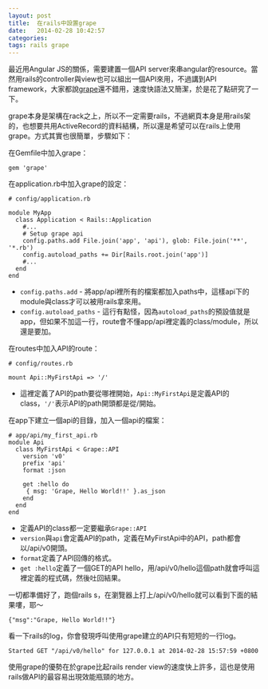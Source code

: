 ```yaml
---
layout: post
title:  在rails中設置grape
date:   2014-02-28 10:42:57
categories:
tags: rails grape
---
```


最近用Angular JS的關係，需要建置一個API server來串angular的resource。當然用rails的controller與view也可以組出一個API來用，不過講到API framework，大家都說[grape][grape]還不錯用，速度快語法又簡潔，於是花了點研究了一下。

grape本身是架構在rack之上，所以不一定需要rails，不過網頁本身是用rails架的，也想要共用ActiveRecord的資料結構，所以還是希望可以在rails上使用grape。方式其實也很簡單，步驟如下：

在Gemfile中加入grape：

    gem 'grape'

在application.rb中加入grape的設定：

    # config/application.rb

    module MyApp
      class Application < Rails::Application
        #...
        # Setup grape api
        config.paths.add File.join('app', 'api'), glob: File.join('**', '*.rb')
        config.autoload_paths += Dir[Rails.root.join('app')]
        #...
      end
    end

* `config.paths.add` - 將app/api裡所有的檔案都加入paths中，這樣api下的module與class才可以被用rails拿來用。
* `config.autoload_paths` - 這行有點怪，因為`autoload_paths`的預設值就是app，但如果不加這一行，route會不懂app/api裡定義的class/module，所以還是要加。

在routes中加入API的route：

    # config/routes.rb

    mount Api::MyFirstApi => '/'

* 這裡定義了API的path要從哪裡開始，`Api::MyFirstApi`是定義API的class，`'/'`表示API的path開頭都是從/開始。

在app下建立一個api的目錄，加入一個api的檔案：

    # app/api/my_first_api.rb
    module Api
      class MyFirstApi < Grape::API
        version 'v0'
        prefix 'api'
        format :json

        get :hello do
         { msg: 'Grape, Hello World!!' }.as_json
        end
      end
    end

* 定義API的class都一定要繼承`Grape::API`
* `version`與`api`會定義API的path，定義在MyFirstApi中的API，path都會以/api/v0開頭。
* `format`定義了API回傳的格式。
* `get :hello`定義了一個GET的API hello，用/api/v0/hello這個path就會呼叫這裡定義的程式碼，然後吐回結果。

一切都準備好了，跑個rails s，在瀏覽器上打上/api/v0/hello就可以看到下面的結果嘍，耶～

    {"msg":"Grape, Hello World!!"}

看一下rails的log，你會發現呼叫使用grape建立的API只有短短的一行log。

    Started GET "/api/v0/hello" for 127.0.0.1 at 2014-02-28 15:57:59 +0800

使用grape的優勢在於grape比起rails render view的速度快上許多，這也是使用rails做API的最容易出現效能瓶頸的地方。

[grape]: https://github.com/intridea/grape
